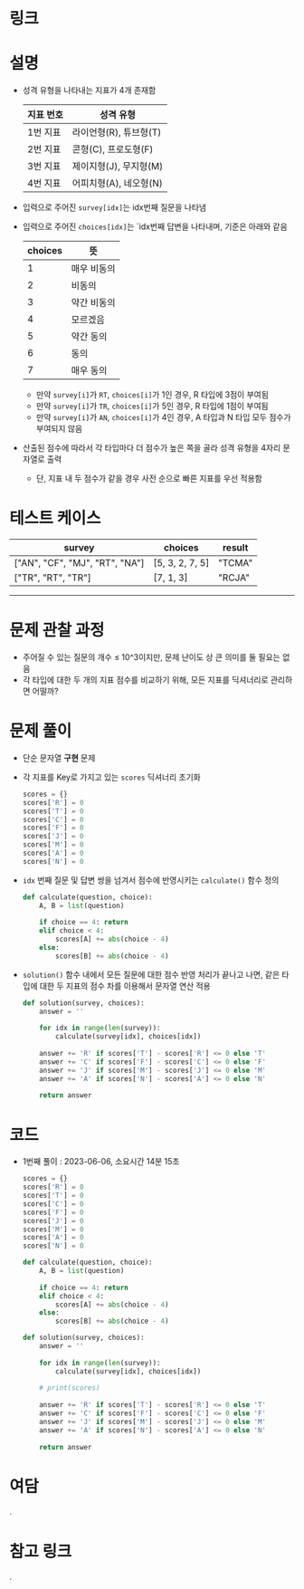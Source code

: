 # 링크

[](https://school.programmers.co.kr/learn/courses/30/lessons/118666)

# **설명**

- 성격 유형을 나타내는 지표가 4개 존재함
    
    
    | 지표 번호 | 성격 유형 |
    | --- | --- |
    | 1번 지표 | 라이언형(R), 튜브형(T) |
    | 2번 지표 | 콘형(C), 프로도형(F) |
    | 3번 지표 | 제이지형(J), 무지형(M) |
    | 4번 지표 | 어피치형(A), 네오형(N) |
- 입력으로 주어진 `survey[idx]`는 idx번째 질문을 나타냄
- 입력으로 주어진 `choices[idx]`는 `idx번째 답변을 나타내며, 기준은 아래와 같음
    
    
    | choices | 뜻 |
    | --- | --- |
    | 1 | 매우 비동의 |
    | 2 | 비동의 |
    | 3 | 약간 비동의 |
    | 4 | 모르겠음 |
    | 5 | 약간 동의 |
    | 6 | 동의 |
    | 7 | 매우 동의 |
    - 만약 `survey[i]`가 `RT`, `choices[i]`가 1인 경우, R 타입에 3점이 부여됨
    - 만약 `survey[i]`가 `TR`, `choices[i]`가 5인 경우, R 타입에 1점이 부여됨
    - 만약 `survey[i]`가 `AN`, `choices[i]`가 4인 경우, A 타입과 N 타입 모두 점수가 부여되지 않음
- 산출된 점수에 따라서 각 타입마다 더 점수가 높은 쪽을 골라 성격 유형을 4자리 문자열로 출력
    - 단, 지표 내 두 점수가 같을 경우 사전 순으로 빠른 지표를 우선 적용함

# 테스트 케이스

| survey | choices | result |
| --- | --- | --- |
| ["AN", "CF", "MJ", "RT", "NA"] | [5, 3, 2, 7, 5] | "TCMA" |
| ["TR", "RT", "TR"] | [7, 1, 3] | "RCJA" |

---

# **문제 관찰 과정**

- 주어질 수 있는 질문의 개수 ≤ 10^3이지만, 문제 난이도 상 큰 의미를 둘 필요는 없음
- 각 타입에 대한 두 개의 지표 점수를 비교하기 위해, 모든 지표를 딕셔너리로 관리하면 어떨까?

# **문제 풀이**

- 단순 문자열 **구현** 문제
- 각 지표를 Key로 가지고 있는 `scores` 딕셔너리 초기화
    
    ```python
    scores = {}
    scores['R'] = 0
    scores['T'] = 0
    scores['C'] = 0
    scores['F'] = 0
    scores['J'] = 0
    scores['M'] = 0
    scores['A'] = 0
    scores['N'] = 0
    ```
    
- `idx` 번째 질문 및 답변 쌍을 넘겨서 점수에 반영시키는 `calculate()` 함수 정의
    
    ```python
    def calculate(question, choice):
        A, B = list(question)
        
        if choice == 4: return
        elif choice < 4:
            scores[A] += abs(choice - 4)
        else:
            scores[B] += abs(choice - 4)
    ```
    
- `solution()` 함수 내에서 모든 질문에 대한 점수 반영 처리가 끝나고 나면, 같은 타입에 대한 두 지표의 점수 차를 이용해서 문자열 연산 적용
    
    ```python
    def solution(survey, choices):
        answer = ''
        
        for idx in range(len(survey)):
            calculate(survey[idx], choices[idx])
            
        answer += 'R' if scores['T'] - scores['R'] <= 0 else 'T'
        answer += 'C' if scores['F'] - scores['C'] <= 0 else 'F'
        answer += 'J' if scores['M'] - scores['J'] <= 0 else 'M'
        answer += 'A' if scores['N'] - scores['A'] <= 0 else 'N'
        
        return answer
    ```
    

# **코드**

- 1번째 풀이 : 2023-06-06, 소요시간 14분 15초
    
    ```python
    scores = {}
    scores['R'] = 0
    scores['T'] = 0
    scores['C'] = 0
    scores['F'] = 0
    scores['J'] = 0
    scores['M'] = 0
    scores['A'] = 0
    scores['N'] = 0
    
    def calculate(question, choice):
        A, B = list(question)
        
        if choice == 4: return
        elif choice < 4:
            scores[A] += abs(choice - 4)
        else:
            scores[B] += abs(choice - 4)
    
    def solution(survey, choices):
        answer = ''
        
        for idx in range(len(survey)):
            calculate(survey[idx], choices[idx])
            
        # print(scores)
            
        answer += 'R' if scores['T'] - scores['R'] <= 0 else 'T'
        answer += 'C' if scores['F'] - scores['C'] <= 0 else 'F'
        answer += 'J' if scores['M'] - scores['J'] <= 0 else 'M'
        answer += 'A' if scores['N'] - scores['A'] <= 0 else 'N'
        
        return answer
    ```
    

# **여담**

.

# 참고 링크

.
